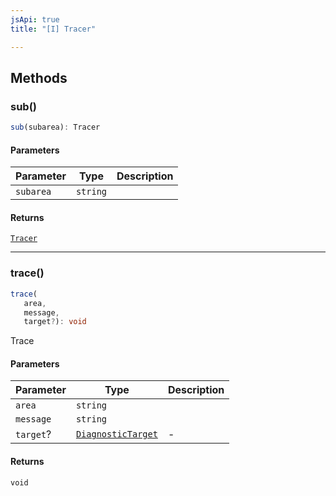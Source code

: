 ```yaml
---
jsApi: true
title: "[I] Tracer"

---
```

## Methods

### sub()

```ts
sub(subarea): Tracer
```

#### Parameters

| Parameter | Type | Description |
| ------ | ------ | ------ |
| `subarea` | `string` |  |

#### Returns

[`Tracer`](Tracer.md)

***

### trace()

```ts
trace(
   area, 
   message, 
   target?): void
```

Trace

#### Parameters

| Parameter | Type | Description |
| ------ | ------ | ------ |
| `area` | `string` |  |
| `message` | `string` |  |
| `target`? | [`DiagnosticTarget`](../type-aliases/DiagnosticTarget.md) | - |

#### Returns

`void`

